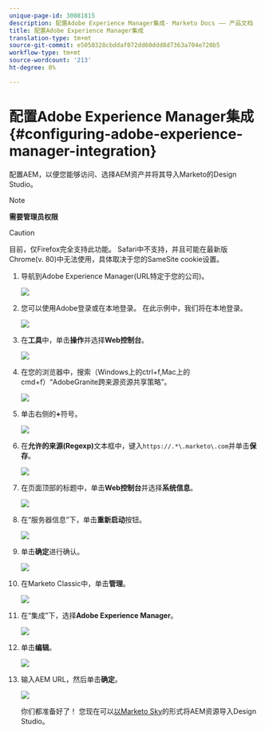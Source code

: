 ```yaml
---
unique-page-id: 30081815
description: 配置Adobe Experience Manager集成- Marketo Docs —— 产品文档
title: 配置Adobe Experience Manager集成
translation-type: tm+mt
source-git-commit: e5050328cbddaf072dd60ddd8d7363a704e720b5
workflow-type: tm+mt
source-wordcount: '213'
ht-degree: 0%

---
```



# 配置Adobe Experience Manager集成{#configuring-adobe-experience-manager-integration}

配置AEM，以便您能够访问、选择AEM资产并将其导入Marketo的Design Studio。

>[!NOTE]
>
>**需要管理员权限**

>[!CAUTION]
>
>目前，仅Firefox完全支持此功能。 Safari中不支持，并且可能在最新版Chrome(v. 80)中无法使用，具体取决于您的SameSite cookie设置。

1. 导航到Adobe Experience Manager(URL特定于您的公司)。

   ![](assets/one.png)

1. 您可以使用Adobe登录或在本地登录。 在此示例中，我们将在本地登录。

   ![](assets/two.png)

1. 在&#x200B;**工具**&#x200B;中，单击&#x200B;**操作**&#x200B;并选择&#x200B;**Web控制台**。

   ![](assets/2a.png)

1. 在您的浏览器中，搜索（Windows上的ctrl+f,Mac上的cmd+f）“AdobeGranite跨来源资源共享策略”。

   ![](assets/three.png)

1. 单击右侧的&#x200B;**+**&#x200B;符号。

   ![](assets/four.png)

1. 在&#x200B;**允许的来源(Regexp)**&#x200B;文本框中，键入`https://.*\.marketo\.com`并单击&#x200B;**保存**。

   ![](assets/five-psd.png)

1. 在页面顶部的标题中，单击&#x200B;**Web控制台**&#x200B;并选择&#x200B;**系统信息**。

   ![](assets/six.png)

1. 在“服务器信息”下，单击&#x200B;**重新启动**&#x200B;按钮。

   ![](assets/seven.png)

1. 单击&#x200B;**确定**&#x200B;进行确认。

   ![](assets/eight.png)

1. 在Marketo Classic中，单击&#x200B;**管理**。

   ![](assets/nine.png)

1. 在“集成”下，选择&#x200B;**Adobe Experience Manager**。

   ![](assets/ten.png)

1. 单击&#x200B;**编辑**。

   ![](assets/eleven.png)

1. 输入AEM URL，然后单击&#x200B;**确定**。

   ![](assets/twelve.png)

   你们都准备好了！ 您现在可以[以Marketo Sky](https://help.marketo.com/hc/en-us/articles/360036765993)的形式将AEM资源导入Design Studio。
